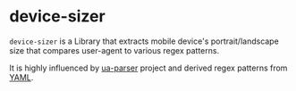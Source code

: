 device-sizer
============

`device-sizer` is a Library that extracts mobile device's portrait/landscape size that compares user-agent to various regex patterns.

It is highly influenced by [ua-parser](https://github.com/tobie/ua-parser) project and derived regex patterns from [YAML](https://raw.githubusercontent.com/tobie/ua-parser/master/regexes.yaml).
